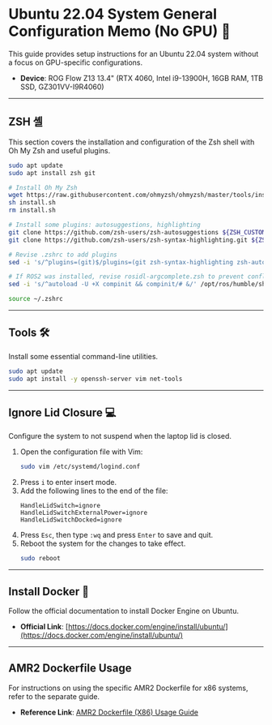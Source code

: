 # Ubuntu 22.04 System General Configuration Memo (No GPU) 📝

This guide provides setup instructions for an Ubuntu 22.04 system without a focus on GPU-specific configurations.

  * **Device**: ROG Flow Z13 13.4" (RTX 4060, Intel i9-13900H, 16GB RAM, 1TB SSD, GZ301VV-I9R4060)

-----

## **ZSH** 셸

This section covers the installation and configuration of the Zsh shell with Oh My Zsh and useful plugins.

```bash
sudo apt update
sudo apt install zsh git

# Install Oh My Zsh
wget https://raw.githubusercontent.com/ohmyzsh/ohmyzsh/master/tools/install.sh
sh install.sh
rm install.sh

# Install some plugins: autosuggestions, highlighting
git clone https://github.com/zsh-users/zsh-autosuggestions ${ZSH_CUSTOM:-~/.oh-my-zsh/custom}/plugins/zsh-autosuggestions
git clone https://github.com/zsh-users/zsh-syntax-highlighting.git ${ZSH_CUSTOM:-~/.oh-my-zsh/custom}/plugins/zsh-syntax-highlighting

# Revise .zshrc to add plugins
sed -i 's/^plugins=(git)$/plugins=(git zsh-syntax-highlighting zsh-autosuggestions)/' ~/.zshrc

# If ROS2 was installed, revise rosidl-argcomplete.zsh to prevent conflicts
sed -i 's/^autoload -U +X compinit && compinit/# &/' /opt/ros/humble/share/rosidl_cli/environment/rosidl-argcomplete.zsh

source ~/.zshrc
```

-----

## **Tools** 🛠️

Install some essential command-line utilities.

```bash
sudo apt update
sudo apt install -y openssh-server vim net-tools
```

-----

## **Ignore Lid Closure** 💻

Configure the system to not suspend when the laptop lid is closed.

1.  Open the configuration file with Vim:
    ```bash
    sudo vim /etc/systemd/logind.conf
    ```
2.  Press `i` to enter insert mode.
3.  Add the following lines to the end of the file:
    ```
    HandleLidSwitch=ignore
    HandleLidSwitchExternalPower=ignore
    HandleLidSwitchDocked=ignore
    ```
4.  Press `Esc`, then type `:wq` and press `Enter` to save and quit.
5.  Reboot the system for the changes to take effect.
    ```bash
    sudo reboot
    ```

-----

## **Install Docker** 🐳

Follow the official documentation to install Docker Engine on Ubuntu.

  * **Official Link**: [https://docs.docker.com/engine/install/ubuntu/](https://docs.docker.com/engine/install/ubuntu/)

-----

## **AMR2 Dockerfile Usage**

For instructions on using the specific AMR2 Dockerfile for x86 systems, refer to the separate guide.

  * **Reference Link**: [AMR2 Dockerfile (X86) Usage Guide](https://github.com/shenhao776/memo/blob/main/amr2_dockerfile.md)
